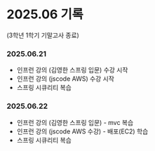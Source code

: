 # 2025.06 기록</br>

(3학년 1학기 기말고사 종료)
### 2025.06.21
* 인프런 강의 (김영한 스프링 입문) 수강 시작
* 인프런 강의 (jscode AWS) 수강 시작
* 스프링 시큐리티 복습 
### 2025.06.22
* 인프런 강의 (김영한 스프링 입문) - mvc 복습
* 인프런 강의 (jscode AWS 수강) - 배포(EC2) 학습 
* 스프링 시큐리티 복습 

